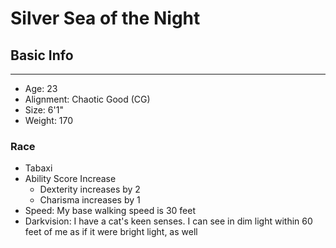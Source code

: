 Silver Sea of the Night
========================

## Basic Info
--------
 - Age: 23
 - Alignment: Chaotic Good (CG)
 - Size: 6'1"
 - Weight: 170
### Race
 - Tabaxi
 -  Ability Score Increase
     -  Dexterity increases by 2
     -  Charisma increases by 1
 -  Speed: My base walking speed is 30 feet
 -  Darkvision: I have a cat's keen senses. I can see in dim light within 60 feet of me as if it were bright light, as well